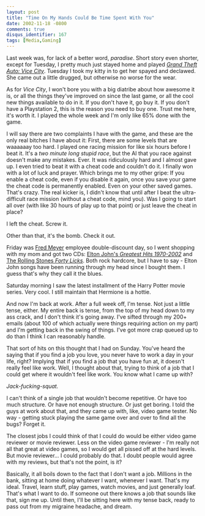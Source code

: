 ```yaml
---
layout: post
title: "Time On My Hands Could Be Time Spent With You"
date: 2002-11-18 -0800
comments: true
disqus_identifier: 167
tags: [Media,Gaming]
---
```

Last week was, for lack of a better word, *paradise*. Short story even
shorter, except for Tuesday, I pretty much just stayed home and played
[*Grand Theft Auto: Vice
City*](http://www.amazon.com/exec/obidos/ASIN/B0000696CZ/mhsvortex).
Tuesday I took my kitty in to get her spayed and declawed. She came out
a little drugged, but otherwise no worse for the wear.
 
 As for *Vice City*, I won't bore you with a big diatribe about how
awesome it is, or all the things they've improved on since the last
game, or all the cool new things available to do in it. If you don't
have it, go buy it. If you don't have a Playstation 2, this is the
reason you need to buy one. Trust me here, it's worth it. I played the
whole week and I'm only like 65% done with the game.
 
 I will say there are two complaints I have with the game, and these are
the only real bitches I have about it: First, there are some levels that
are waaaaaay too hard. I played one racing mission for like six hours
before I beat it. It's a *two minute long stupid race*, but the AI that
you race against doesn't make any mistakes. Ever. It was ridiculously
hard and I almost gave up. I even tried to beat it with a cheat code and
couldn't do it. I finally won with a lot of luck and prayer. Which
brings me to my other gripe: If you enable a cheat code, even if you
disable it again, once you save your game the cheat code is permanently
enabled. Even on your other saved games. That's crazy. The real kicker
is, I didn't know that until after I beat the ultra-difficult race
mission (without a cheat code, mind you). Was I going to start all over
(with like 30 hours of play up to that point) or just leave the cheat in
place?
 
 I left the cheat. Screw it.
 
 Other than that, it's the bomb. Check it out.
 
 Friday was [Fred Meyer](http://www.fredmeyer.com) employee
double-discount day, so I went shopping with my mom and got two CDs:
[Elton John's *Greatest Hits
1970-2002*](http://www.amazon.com/exec/obidos/ASIN/B00006RAKP/mhsvortex)
and [The Rolling Stones *Forty
Licks*](http://www.amazon.com/exec/obidos/ASIN/B00006IR69/mhsvortex).
Both rock hardcore, but I have to say - Elton John songs have been
running through my head since I bought them. I guess that's why they
call it the blues.
 
 Saturday morning I saw the latest installment of the Harry Potter movie
series. Very cool. I still maintain that Hermione is a hottie.
 
 And now I'm back at work. After a full week off, I'm tense. Not just a
little tense, either. My entire back is tense, from the top of my head
down to my ass crack, and I don't think it's going away. I've sifted
through my 200+ emails (about 100 of which actually were things
requiring action on my part) and I'm getting back in the swing of
things. I've got more crap queued up to do than I think I can reasonably
handle.
 
 That sort of hits on this thought that I had on Sunday. You've heard
the saying that if you find a job you love, you never have to work a day
in your life, right? Implying that if you find a job that you have fun
at, it doesn't really feel like work. Well, I thought about that, trying
to think of a job that I could get where it wouldn't feel like work. You
know what I came up with?
 
 *Jack-fucking-squat.*
 
 I can't think of a single job that wouldn't become repetitive. Or have
too much structure. Or have not enough structure. Or just get boring. I
told the guys at work about that, and they came up with, like, video
game tester. No way - getting stuck playing the same game over and over
to find all the bugs? Forget it.
 
 The closest jobs I could think of that I could do would be either video
game reviewer or movie reviewer. Less on the video game reviewer - I'm
really not all that great at video games, so I would get all pissed off
at the hard levels. But movie reviewer... I could probably do that. I
doubt people would agree with my reviews, but that's not the point, is
it?
 
 Basically, it all boils down to the fact that I don't want a job.
Millions in the bank, sitting at home doing whatever I want, whenever I
want. That's my ideal. Travel, learn stuff, play games, watch movies,
and just generally loaf. That's what I want to do. If someone out there
knows a job that sounds like that, sign me up. Until then, I'll be
sitting here with my tense back, ready to pass out from my migraine
headache, and dream.
